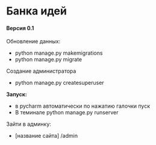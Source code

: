 # Банка идей
#### Версия 0.1

Обновление данных: 
* python manage.py makemigrations
* python manage.py migrate 

Создание администратора
* python manage.py createsuperuser

**Запуск:**
* в pycharm автоматически по нажатию галочки пуск
* В теминале python manage.py runserver

Зайти в админку: 
* [название сайта] /admin